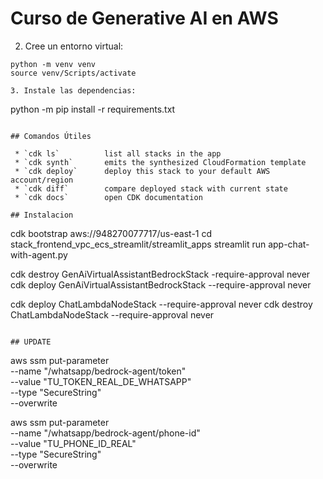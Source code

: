 # Curso de Generative AI en AWS

2. Cree un entorno virtual:
```
python -m venv venv
source venv/Scripts/activate

3. Instale las dependencias:
```
python -m pip install -r requirements.txt
```

## Comandos Útiles

 * `cdk ls`          list all stacks in the app
 * `cdk synth`       emits the synthesized CloudFormation template
 * `cdk deploy`      deploy this stack to your default AWS account/region
 * `cdk diff`        compare deployed stack with current state
 * `cdk docs`        open CDK documentation

## Instalacion
```
cdk bootstrap aws://948270077717/us-east-1
cd stack_frontend_vpc_ecs_streamlit/streamlit_apps
streamlit run app-chat-with-agent.py

cdk destroy GenAiVirtualAssistantBedrockStack -require-approval never
cdk deploy GenAiVirtualAssistantBedrockStack --require-approval never


cdk deploy ChatLambdaNodeStack --require-approval never
cdk destroy ChatLambdaNodeStack --require-approval never
```

## UPDATE
```
aws ssm put-parameter \
  --name "/whatsapp/bedrock-agent/token" \
  --value "TU_TOKEN_REAL_DE_WHATSAPP" \
  --type "SecureString" \
  --overwrite

aws ssm put-parameter \
  --name "/whatsapp/bedrock-agent/phone-id" \
  --value "TU_PHONE_ID_REAL" \
  --type "SecureString" \
  --overwrite

  ```